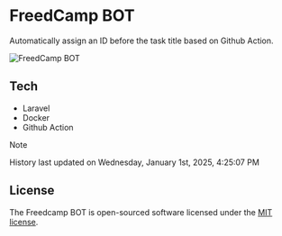 # FreedCamp BOT

Automatically assign an ID before the task title based on Github Action.

![FreedCamp BOT](https://repository-images.githubusercontent.com/737932867/7d34798b-2680-471c-b089-a78a718d3d6a)

## Tech

- Laravel
- Docker
- Github Action

> [!NOTE]  
> History last updated on Wednesday, January 1st, 2025, 4:25:07 PM

## License

The Freedcamp BOT is open-sourced software licensed under the [MIT license](https://opensource.org/licenses/MIT).
